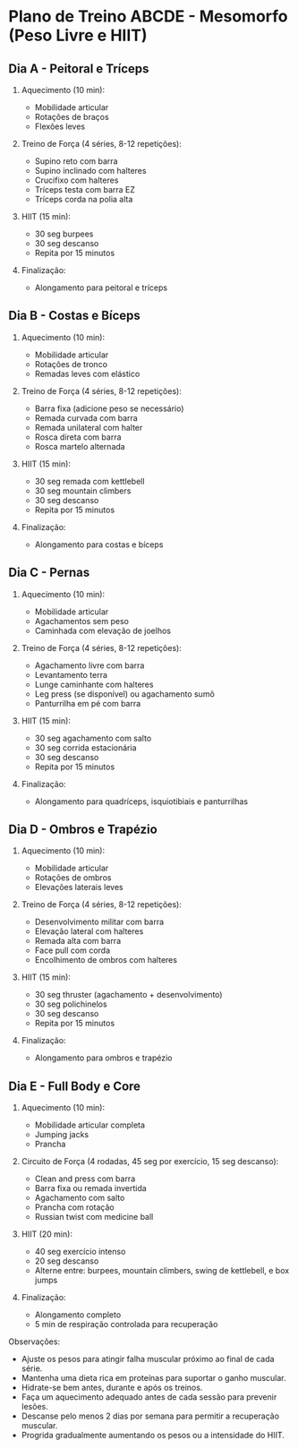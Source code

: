 # Plano de Treino ABCDE - Mesomorfo (Peso Livre e HIIT)

## Dia A - Peitoral e Tríceps

1. Aquecimento (10 min):
   - Mobilidade articular
   - Rotações de braços
   - Flexões leves

2. Treino de Força (4 séries, 8-12 repetições):
   - Supino reto com barra
   - Supino inclinado com halteres
   - Crucifixo com halteres
   - Tríceps testa com barra EZ
   - Tríceps corda na polia alta

3. HIIT (15 min):
   - 30 seg burpees
   - 30 seg descanso
   - Repita por 15 minutos

4. Finalização:
   - Alongamento para peitoral e tríceps

## Dia B - Costas e Bíceps

1. Aquecimento (10 min):
   - Mobilidade articular
   - Rotações de tronco
   - Remadas leves com elástico

2. Treino de Força (4 séries, 8-12 repetições):
   - Barra fixa (adicione peso se necessário)
   - Remada curvada com barra
   - Remada unilateral com halter
   - Rosca direta com barra
   - Rosca martelo alternada

3. HIIT (15 min):
   - 30 seg remada com kettlebell
   - 30 seg mountain climbers
   - 30 seg descanso
   - Repita por 15 minutos

4. Finalização:
   - Alongamento para costas e bíceps

## Dia C - Pernas

1. Aquecimento (10 min):
   - Mobilidade articular
   - Agachamentos sem peso
   - Caminhada com elevação de joelhos

2. Treino de Força (4 séries, 8-12 repetições):
   - Agachamento livre com barra
   - Levantamento terra
   - Lunge caminhante com halteres
   - Leg press (se disponível) ou agachamento sumô
   - Panturrilha em pé com barra

3. HIIT (15 min):
   - 30 seg agachamento com salto
   - 30 seg corrida estacionária
   - 30 seg descanso
   - Repita por 15 minutos

4. Finalização:
   - Alongamento para quadríceps, isquiotibiais e panturrilhas

## Dia D - Ombros e Trapézio

1. Aquecimento (10 min):
   - Mobilidade articular
   - Rotações de ombros
   - Elevações laterais leves

2. Treino de Força (4 séries, 8-12 repetições):
   - Desenvolvimento militar com barra
   - Elevação lateral com halteres
   - Remada alta com barra
   - Face pull com corda
   - Encolhimento de ombros com halteres

3. HIIT (15 min):
   - 30 seg thruster (agachamento + desenvolvimento)
   - 30 seg polichinelos
   - 30 seg descanso
   - Repita por 15 minutos

4. Finalização:
   - Alongamento para ombros e trapézio

## Dia E - Full Body e Core

1. Aquecimento (10 min):
   - Mobilidade articular completa
   - Jumping jacks
   - Prancha

2. Circuito de Força (4 rodadas, 45 seg por exercício, 15 seg descanso):
   - Clean and press com barra
   - Barra fixa ou remada invertida
   - Agachamento com salto
   - Prancha com rotação
   - Russian twist com medicine ball

3. HIIT (20 min):
   - 40 seg exercício intenso
   - 20 seg descanso
   - Alterne entre: burpees, mountain climbers, swing de kettlebell, e box jumps

4. Finalização:
   - Alongamento completo
   - 5 min de respiração controlada para recuperação

Observações:
- Ajuste os pesos para atingir falha muscular próximo ao final de cada série.
- Mantenha uma dieta rica em proteínas para suportar o ganho muscular.
- Hidrate-se bem antes, durante e após os treinos.
- Faça um aquecimento adequado antes de cada sessão para prevenir lesões.
- Descanse pelo menos 2 dias por semana para permitir a recuperação muscular.
- Progrida gradualmente aumentando os pesos ou a intensidade do HIIT.

